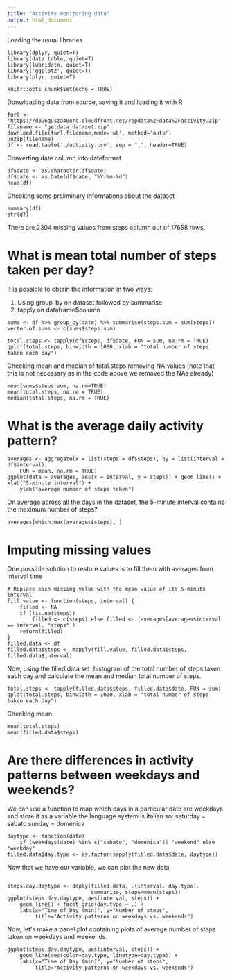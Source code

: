 ```yaml
---
title: "Activity monitoring data"
output: html_document
---
```

Loading the usual libraries

```{r load, include=FALSE}
library(dplyr, quiet=T)
library(data.table, quiet=T)
library(lubridate, quiet=T)
library('ggplot2', quiet=T)
library(plyr, quiet=T) 
```

```{r setup, include=FALSE}
knitr::opts_chunk$set(echo = TRUE)
```

Donwloading data from source, saving it and loading it with R
```{r }
furl <- 'https://d396qusza40orc.cloudfront.net/repdata%2Fdata%2Factivity.zip'
filename <- "getdata_dataset.zip"
download.file(furl,filename,mode='wb', method='auto')
unzip(filename) 
df <- read.table('./activity.csv', sep = ",", header=TRUE)

```

Converting date column into dateformat
```{r }
df$date <- as.character(df$date)
df$date <- as.Date(df$date, "%Y-%m-%d")
head(df)
```

Checking some preliminary informations about the dataset
```{r }
summary(df)
str(df)
```
There are 2304 missing values from steps column out of 17658 rows.


# What is mean total number of steps taken per day?

It is possible to obtain the information in two ways:
1) Using group_by on dataset followed by summarise
2) tapply on dataframe$column
```{r}
sums <- df %>% group_by(date) %>% summarise(steps.sum = sum(steps))
vector.of.sums <- c(sums$steps.sum)

total.steps <- tapply(df$steps, df$date, FUN = sum, na.rm = TRUE)
qplot(total.steps, binwidth = 1000, xlab = "total number of steps taken each day")
```

Checking mean and median of total.steps removing NA values (note that this is not necessary as in the code above we removed the NAs already)
```{r}
mean(sums$steps.sum, na.rm=TRUE)
mean(total.steps, na.rm = TRUE)
median(total.steps, na.rm = TRUE)
```

# What is the average daily activity pattern?
```{r}
averages <- aggregate(x = list(steps = df$steps), by = list(interval = df$interval), 
    FUN = mean, na.rm = TRUE)
ggplot(data = averages, aes(x = interval, y = steps)) + geom_line() + xlab("5-minute interval") + 
    ylab("average number of steps taken")
```

On average across all the days in the dataset, the 5-minute interval contains the maximum number of steps?

```{r}
averages[which.max(averages$steps), ]
```

# Imputing missing values

One possible solution to restore values is to fill them with averages from interval time

```{r}
# Replace each missing value with the mean value of its 5-minute interval
fill.value <- function(steps, interval) {
    filled <- NA
    if (!is.na(steps)) 
        filled <- c(steps) else filled <- (averages[averages$interval == interval, "steps"])
    return(filled)
}
filled.data <- df
filled.data$steps <- mapply(fill.value, filled.data$steps, filled.data$interval)
```

Now, using the filled data set: histogram of the total number of steps taken each day and calculate the mean and median total number of steps.


```{r}
total.steps <- tapply(filled.data$steps, filled.data$date, FUN = sum)
qplot(total.steps, binwidth = 1000, xlab = "total number of steps taken each day")
```

Checking mean.
```{r df}
mean(total.steps)
mean(filled.data$steps)

```

# Are there differences in activity patterns between weekdays and weekends?

We can use a function to map which days in a particular date are weekdays and store it as a variable
the language system is italian so:
saturday = sabato
sunday = domenica
```{r}
daytype <- function(date) 
    if (weekdays(date) %in% c("sabato", "domenica")) "weekend" else "weekday"
filled.data$day.type <- as.factor(sapply(filled.data$date, daytype))

```

Now that we have our variable, we can plot the new data

```{r}

steps.day.daytype <- ddply(filled.data, .(interval, day.type),
                           summarize, steps=mean(steps))
ggplot(steps.day.daytype, aes(interval, steps)) + 
    geom_line() + facet_grid(day.type ~ .) +
    labs(x="Time of Day (min)", y="Number of steps",
         title="Activity patterns on weekdays vs. weekends")
```
         
         
Now, let's make a panel plot containing plots of average number of steps taken on weekdays and weekends.
```{r}
ggplot(steps.day.daytype, aes(interval, steps)) + 
    geom_line(aes(color=day.type, linetype=day.type)) +
    labs(x="Time of Day (min)", y="Number of steps",
         title="Activity patterns on weekdays vs. weekends")
```
